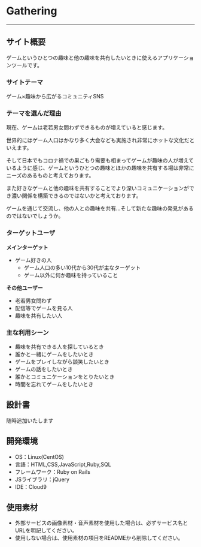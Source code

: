 # Gathering
___
## サイト概要

ゲームというひとつの趣味と他の趣味を共有したいときに使えるアプリケーションツールです。
### サイトテーマ

ゲーム×趣味から広がるコミュニティSNS

### テーマを選んだ理由

現在、ゲームは老若男女問わずできるものが増えていると感じます。

世界的にはゲーム人口はかなり多く大会なども実施され非常にホットな文化だといえます。

そして日本でもコロナ禍での巣ごもり需要も相まってゲームが趣味の人が増えているように感じ、ゲームというひとつの趣味とほかの趣味を共有する場は非常にニーズのあるものと考えております。
  
また好きなゲームと他の趣味を共有することでより深いコミュニケーションができ濃い関係を構築できるのではないかと考えております。

ゲームを通じて交流し、他の人との趣味を共有...そして新たな趣味の発見があるのではないでしょうか。

### ターゲットユーザ

**メインターゲット**
- ゲーム好きの人
  - ゲーム人口の多い10代から30代が主なターゲット
  - ゲーム以外に何か趣味を持っていること

**その他ユーザー**
- 老若男女問わず
- 配信等でゲームを見る人
- 趣味を共有したい人


### 主な利用シーン

- 趣味を共有できる人を探しているとき
- 誰かと一緒にゲームをしたいとき
- ゲームをプレイしながら談笑したいとき
- ゲームの話をしたいとき
- 誰かとコミュニケーションをとりたいとき
- 時間を忘れてゲームをしたいとき

## 設計書

随時追加いたします

## 開発環境

- OS：Linux(CentOS)
- 言語：HTML,CSS,JavaScript,Ruby,SQL
- フレームワーク：Ruby on Rails
- JSライブラリ：jQuery
- IDE：Cloud9

## 使用素材

- 外部サービスの画像素材・音声素材を使用した場合は、必ずサービス名とURLを明記してください。
- 使用しない場合は、使用素材の項目をREADMEから削除してください。

